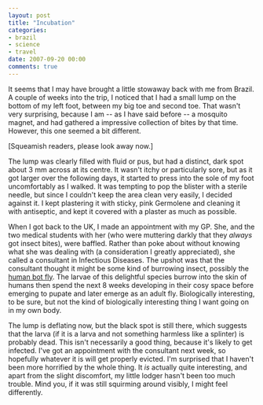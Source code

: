 ```yaml
---
layout: post
title: "Incubation"
categories:
- brazil
- science
- travel
date: 2007-09-20 00:00
comments: true
---
```


<p>It seems that I may have brought a little stowaway back with me from Brazil. A couple of weeks into the trip, I noticed that I had a small lump on the bottom of my left foot, between my big toe and second toe. That wasn't very surprising, because I am -- as I have said before -- a mosquito magnet, and had gathered a impressive collection of bites by that time. However, this one seemed a bit different.</p>

<p>[Squeamish readers, please look away now.]</p>


<p>The lump was clearly filled with fluid or pus, but had a distinct, dark spot about 3 mm across at its centre. It wasn't itchy or particularly sore, but as it got larger over the following days, it started to press into the sole of my foot uncomfortably as I walked. It was tempting to pop the blister with a sterile needle, but since I couldn't keep the area clean very easily, I decided against it. I kept plastering it with sticky, pink Germolene and cleaning it with antiseptic, and kept it covered with a plaster as much as possible.</p>

<p>When I got back to the UK, I made an appointment with my GP. She, and the two medical students with her (who were muttering darkly that they <em>always</em> got insect bites), were baffled. Rather than poke about without knowing what she was dealing with (a consideration I greatly appreciated), she called a consultant in Infectious Diseases. The upshot was that the consultant thought it might be some kind of burrowing insect, possibly the <a href="http://en.wikipedia.org/wiki/Human_bot_fly">human bot fly</a>. The larvae of this delightful species burrow into the skin of humans then spend the next 8 weeks developing in their cosy space before emerging to pupate and later emerge as an adult fly. Biologically interesting, to be sure, but not the kind of biologically interesting thing I want going on in my own body.</p>

<p>The lump is deflating now, but the black spot is still there, which suggests that the larva (if it is a larva and not something harmless like a splinter) is probably dead. This isn't necessarily a good thing, because it's likely to get infected. I've got an appointment with the consultant next week, so hopefully whatever it is will get properly evicted. I'm surprised that I haven't been more horrified by the whole thing. It <em>is</em> actually quite interesting, and apart from the slight discomfort, my little lodger hasn't been too much trouble. Mind you, if it was still squirming around visibly, I might feel differently.</p>
